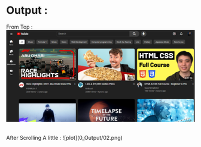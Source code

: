# Output :

From Top :
![plot](0_Output/01.png)

<br />
After Scrolling A little :
![plot](0_Output/02.png)
